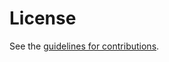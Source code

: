 # License

See the
[guidelines for contributions](https://github.com/SpencerDawkins/rfc3113bis/blob/main/CONTRIBUTING.md).
